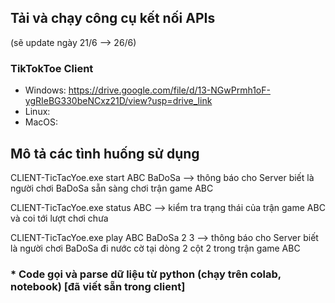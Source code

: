 
## Tải và chạy công cụ kết nối APIs
(sẽ update ngày 21/6 --> 26/6) 

### TikTokToe Client
- Windows:  https://drive.google.com/file/d/13-NGwPrmh1oF-ygRIeBG330beNCxz21D/view?usp=drive_link   
- Linux:  
- MacOS:  

## Mô tả các tình huống sử dụng

CLIENT-TicTacYoe.exe  start ABC BaDoSa
--> thông báo cho Server biết là người chơi BaDoSa sẵn sàng chơi trận game ABC 

CLIENT-TicTacYoe.exe  status ABC
--> kiểm tra trạng thái của trận game ABC và coi tới lượt chơi chưa 

CLIENT-TicTacYoe.exe  play ABC BaDoSa 2 3
--> thông báo cho Server biết là người chơi BaDoSa đi nước cờ tại dòng 2 cột 2 trong trận game ABC 

### * Code gọi và parse dữ liệu từ python (chạy trên colab, notebook) [đã viết sẵn trong client] 




